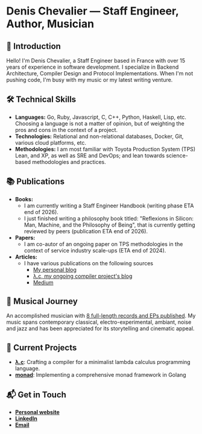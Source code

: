 # Denis Chevalier — Staff Engineer, Author, Musician

## 👋 Introduction

Hello! I'm Denis Chevalier, a Staff Engineer based in France with over 15 years of experience in software development. I specialize in Backend Architecture, Compiler Design and Protocol Implementations. When I'm not pushing code, I'm busy with my music or my latest writing venture.

## 🛠 Technical Skills

- **Languages:** Go, Ruby, Javascript, C, C++, Python, Haskell, Lisp, etc. Choosing a language is not a matter of opinion, but of weighting the pros and cons in the context of a project.
- **Technologies:** Relational and non-relational databases, Docker, Git, various cloud platforms, etc.
- **Methodologies:** I am most familiar with Toyota Production System (TPS) Lean, and XP, as well as SRE and DevOps; and lean towards science-based methodologies and practices.

## 📚 Publications

- **Books:**
    - I am currently writing a Staff Engineer Handbook (writing phase ETA end of 2026).
    - I just finished writing a philosophy book titled: "Reflexions in Silicon: Man, Machine, and the Philosophy of Being", that is currently getting reviewed by peers (publication ETA end of 2026).
- **Papers:**
    - I am co-autor of an ongoing paper on TPS methodologies in the context of service industry scale-ups (ETA end of 2024).
- **Articles:**
    - I have various publications on the following sources
      - [My personal blog](https://denischevalier.fr)
      - [λ.c, my ongoing compiler project's blog](https://denisdubochevalier.github.io/lambdac/post)
      - [Medium](https://medium.com/@denis.chevalier)

## 🎵 Musical Journey

An accomplished musician with [8 full-length records and EPs published](https://stalys.bandcamp.com/). My music spans contemporary classical, electro-experimental, ambiant, noise and jazz and has been appreciated for its storytelling and cinematic appeal.

## 🤖 Current Projects

- **[λ.c](https://denisdubochevalier.github.io/lambdac)**: Crafting a compiler for a minimalist lambda calculus programming language.
- **[monad](https://github.com/denisdubochevalier/monad)**: Implementing a comprehensive monad framework in Golang

## 📬 Get in Touch

- **[Personal website](https://denischevalier.fr)**
- **[LinkedIn](https://www.linkedin.com/in/denis-chevalier/)**
- **[Email](mailto:contact@denischevalier.fr)**
